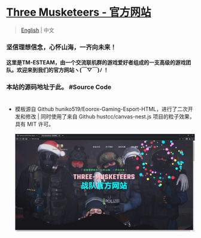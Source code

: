 # [Three Musketeers - 官方网站 ](https://tmes.eu.org/)
> [English](README.md) | 中文
### 坚信理想信念，心怀山海，一齐向未来！
#### 这里是TM-ESTEAM，由一个交流联机群的游戏爱好者组成的一支高级的游戏团队。欢迎来到我们的官方网站ヽ(￣▽￣)ﾉ ！
### 本站的源码地址于此。 #Source Code <br><br>
- 模板源自 Github huniko519/Eoorox-Gaming-Esport-HTML，进行了二次开发和修改 | 同时使用了来自 Github hustcc/canvas-nest.js 项目的粒子效果，具有 MIT 许可。<br><br>
[![Index](img/blog/inner_b1.webp "Index")](https://tmes.eu.org/)
